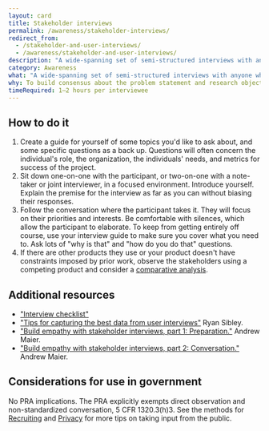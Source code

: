 ```yaml
---
layout: card
title: Stakeholder interviews
permalink: /awareness/stakeholder-interviews/
redirect_from:
  - /stakeholder-and-user-interviews/
  - /awareness/stakeholder-and-user-interviews/
description: "A wide-spanning set of semi-structured interviews with anyone who has an interest in a project's success, particularly client representatives or other internal stakeholders. (<em>For interviewing actual users of the service, see <a href='/observation/user-interviews/'>User Interviews</a> in <a href='/observation'>Observation</a>.</em>)"
category: Awareness
what: "A wide-spanning set of semi-structured interviews with anyone who has an interest in a project's success, particularly the client representatives or other internal stakeholders. (<em>For interviewing actual users of the service, see <a href='/observation/user-interviews/'>User Interviews</a> in <a href='/observation'>Observation</a>.</em>)"
why: To build consensus about the problem statement and research objectives.
timeRequired: 1–2 hours per interviewee
---
```


## How to do it

  1. Create a guide for yourself of some topics you'd like to ask about, and some specific questions as a back up. Questions will often concern the individual's role, the organization, the individuals' needs, and metrics for success of the project.
  1. Sit down one-on-one with the participant, or two-on-one with a note-taker or joint interviewer, in a focused environment. Introduce yourself. Explain the premise for the interview as far as you can without biasing their responses.
  1. Follow the conversation where the participant takes it. They will focus on their priorities and interests. Be comfortable with silences, which allow the participant to elaborate. To keep from getting entirely off course, use your interview guide to make sure you cover what you need to. Ask lots of "why is that" and "how do you do that" questions.
  1. If there are other products they use or your product doesn't have constraints imposed by prior work, observe the stakeholders using a competing product and consider a <a href="/decide/comparative-analysis/">comparative analysis</a>.

<section class="method--section method--section--additional-resources" markdown="1">

## Additional resources

- ["Interview checklist"]({{site.baseurl}}/interview-checklist/)
- ["Tips for capturing the best data from user interviews"](https://18f.gsa.gov/2016/02/09/tips-for-capturing-the-best-data-from-user-interviews/) Ryan Sibley.
- ["Build empathy with stakeholder interviews, part 1: Preparation."](https://18f.gsa.gov/2016/06/20/build-empathy-with-stakeholder-interviews-part-1-preparation/) Andrew Maier.
- ["Build empathy with stakeholder interviews, part 2: Conversation."](https://18f.gsa.gov/2016/07/22/building-empathy-with-stakeholder-interviews-part-2-conversation/) Andrew Maier.

</section>

<section class="method--section method--section--government-considerations" markdown="1" >

## Considerations for use in government

No PRA implications. The PRA explicitly exempts direct observation and non-standardized conversation, 5 CFR 1320.3(h)3. See the methods for [Recruiting](/fundamentals/recruiting/) and [Privacy](/fundamentals/privacy/) for more tips on taking input from the public.
</section>
